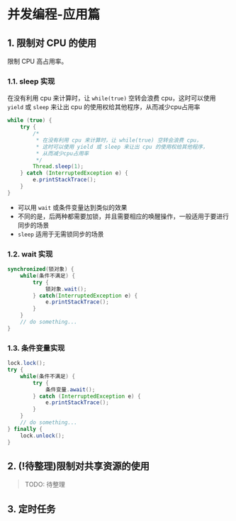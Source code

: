 # 并发编程-应用篇

## 1. 限制对 CPU 的使用

限制 CPU 高占用率。

### 1.1. sleep 实现

在没有利用 cpu 来计算时，让 `while(true)` 空转会浪费 cpu，这时可以使用 `yield` 或 `sleep` 来让出 cpu 的使用权给其他程序，从而减少cpu占用率

```java
while (true) {
    try {
        /*
         * 在没有利用 cpu 来计算时，让 while(true) 空转会浪费 cpu，
         * 这时可以使用 yield 或 sleep 来让出 cpu 的使用权给其他程序，
         * 从而减少cpu占用率
         */
        Thread.sleep(1);
    } catch (InterruptedException e) {
        e.printStackTrace();
    }
}
```

- 可以用 `wait` 或条件变量达到类似的效果
- 不同的是，后两种都需要加锁，并且需要相应的唤醒操作，一般适用于要进行同步的场景
- `sleep` 适用于无需锁同步的场景

### 1.2. wait 实现

```java
synchronized(锁对象) {
    while(条件不满足) {
        try {
            锁对象.wait();
        } catch(InterruptedException e) {
            e.printStackTrace();
        }
    }
    // do something...
}
```

### 1.3. 条件变量实现

```java
lock.lock();
try {
    while(条件不满足) {
        try {
            条件变量.await();
        } catch (InterruptedException e) {
            e.printStackTrace();
        }
    }
    // do something...
} finally {
    lock.unlock();
}
```

## 2. (!待整理)限制对共享资源的使用

> TODO: 待整理

## 3. 定时任务

